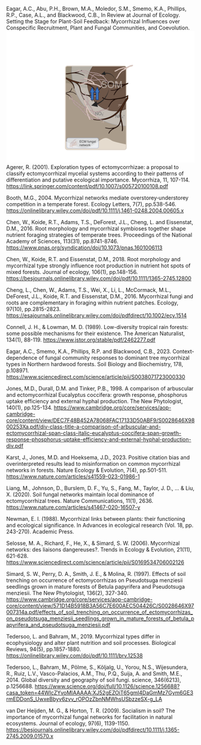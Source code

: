 Eagar, A.C., Abu, P.H., Brown, M.A., Moledor, S.M., Smemo, K.A., Phillips, R.P., Case, A.L., and Blackwood, C.B., In Review at Journal of Ecology. Setting the Stage for Plant-Soil Feedback: Mycorrhizal Influences over Conspecific Recruitment, Plant and Fungal Communities, and Coevolution.
![ECM_C](/docs/assets/ECM_Panel_C.png)
Agerer, R. (2001). Exploration types of ectomycorrhizae: a proposal to classify ectomycorrhizal mycelial systems according to their patterns of differentiation and putative ecological importance. Mycorrhiza, 11, 107-114.
https://link.springer.com/content/pdf/10.1007/s005720100108.pdf

Booth, M.G., 2004. Mycorrhizal networks mediate overstorey‐understorey competition in a temperate forest. Ecology Letters, 7(7), pp.538-546.
https://onlinelibrary.wiley.com/doi/pdf/10.1111/j.1461-0248.2004.00605.x

Chen, W., Koide, R.T., Adams, T.S., DeForest, J.L., Cheng, L. and Eissenstat, D.M., 2016. Root morphology and mycorrhizal symbioses together shape nutrient foraging strategies of temperate trees. Proceedings of the National Academy of Sciences, 113(31), pp.8741-8746.
https://www.pnas.org/syndication/doi/10.1073/pnas.1601006113

Chen, W., Koide, R.T. and Eissenstat, D.M., 2018. Root morphology and mycorrhizal type strongly influence root production in nutrient hot spots of mixed forests. Journal of ecology, 106(1), pp.148-156.
https://besjournals.onlinelibrary.wiley.com/doi/pdf/10.1111/1365-2745.12800

Cheng, L., Chen, W., Adams, T.S., Wei, X., Li, L., McCormack, M.L., DeForest, J.L., Koide, R.T. and Eissenstat, D.M., 2016. Mycorrhizal fungi and roots are complementary in foraging within nutrient patches. Ecology, 97(10), pp.2815-2823.
https://esajournals.onlinelibrary.wiley.com/doi/pdfdirect/10.1002/ecy.1514

Connell, J. H., & Lowman, M. D. (1989). Low-diversity tropical rain forests: some possible mechanisms for their existence. The American Naturalist, 134(1), 88-119.
https://www.jstor.org/stable/pdf/2462277.pdf

Eagar, A.C., Smemo, K.A., Phillips, R.P. and Blackwood, C.B., 2023. Context-dependence of fungal community responses to dominant tree mycorrhizal types in Northern hardwood forests. Soil Biology and Biochemistry, 178, p.108971.
https://www.sciencedirect.com/science/article/pii/S0038071723000330

Jones, M.D., Durall, D.M. and Tinker, P.B., 1998. A comparison of arbuscular and ectomycorrhizal Eucalyptus coccifera: growth response, phosphorus uptake efficiency and external hyphal production. The New Phytologist, 140(1), pp.125-134.
https://www.cambridge.org/core/services/aop-cambridge-core/content/view/DEC7F48B452A78068FAC17133D50ABF9/S0028646X9800253Xa.pdf/div-class-title-a-comparison-of-arbuscular-and-ectomycorrhizal-span-class-italic-eucalyptus-coccifera-span-growth-response-phosphorus-uptake-efficiency-and-external-hyphal-production-div.pdf

Karst, J., Jones, M.D. and Hoeksema, J.D., 2023. Positive citation bias and overinterpreted results lead to misinformation on common mycorrhizal networks in forests. Nature Ecology & Evolution, 7(4), pp.501-511.
https://www.nature.com/articles/s41559-023-01986-1

Liang, M., Johnson, D., Burslem, D. F., Yu, S., Fang, M., Taylor, J. D., ... & Liu, X. (2020). Soil fungal networks maintain local dominance of ectomycorrhizal trees. Nature Communications, 11(1), 2636.
https://www.nature.com/articles/s41467-020-16507-y

Newman, E. I. (1988). Mycorrhizal links between plants: their functioning and ecological significance. In Advances in ecological research (Vol. 18, pp. 243-270). Academic Press.

Selosse, M. A., Richard, F., He, X., & Simard, S. W. (2006). Mycorrhizal networks: des liaisons dangereuses?. Trends in Ecology & Evolution, 21(11), 621-628.
https://www.sciencedirect.com/science/article/pii/S0169534706002126

Simard, S. W., Perry, D. A., Smith, J. E., & Molina, R. (1997). Effects of soil trenching on occurrence of ectomycorrhizas on Pseudotsuga menziesii seedlings grown in mature forests of Betula papyrifera and Pseudotsuga menziesii. The New Phytologist, 136(2), 327-340.
https://www.cambridge.org/core/services/aop-cambridge-core/content/view/571D14B5918B3A56C7E600AEC504426C/S0028646X97007314a.pdf/effects_of_soil_trenching_on_occurrence_of_ectomycorrhizas_on_pseudotsuga_menziesii_seedlings_grown_in_mature_forests_of_betula_papyrifera_and_pseudotsuga_menziesii.pdf

Tedersoo, L. and Bahram, M., 2019. Mycorrhizal types differ in ecophysiology and alter plant nutrition and soil processes. Biological Reviews, 94(5), pp.1857-1880.
https://onlinelibrary.wiley.com/doi/pdf/10.1111/brv.12538

Tedersoo, L., Bahram, M., Põlme, S., Kõljalg, U., Yorou, N.S., Wijesundera, R., Ruiz, L.V., Vasco-Palacios, A.M., Thu, P.Q., Suija, A. and Smith, M.E., 2014. Global diversity and geography of soil fungi. science, 346(6213), p.1256688. 
https://www.science.org/doi/full/10.1126/science.1256688?casa_token=44WIcZYvoMIAAAAA:XJ52gEZOiT65gmI4DaGmMz7Gym6GE3rmEDDonS_UwxeBbyv6zvv_rOPOzZbnNMWhsUSbzzeSX-g_LA

van Der Heijden, M. G., & Horton, T. R. (2009). Socialism in soil? The importance of mycorrhizal fungal networks for facilitation in natural ecosystems. Journal of ecology, 97(6), 1139-1150.
https://besjournals.onlinelibrary.wiley.com/doi/pdfdirect/10.1111/j.1365-2745.2009.01570.x

